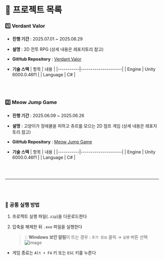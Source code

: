 # 📌 프로젝트 목록

### 1️⃣ Verdant Valor

- **진행 기간** : 2025.07.01 ~ 2025.08.29
  
- **설명** : 2D 전투 RPG (상세 내용은 레포지토리 참고)
  
- **GitHub Repository** : [Verdant Valor](https://github.com/binna/VerdantValor)
  
- **기술 스택**
  | 항목      | 내용                |
  |-----------|---------------------|
  | Engine    | Unity 6000.0.46f1   |
  | Language  | C#                  |

<br><br>

### 2️⃣ Meow Jump Game

- **진행 기간** : 2025.06.09 ~ 2025.06.26
  
- **설명** : 고양이가 장애물을 피하고 츄르를 모으는 2D 점프 게임 (상세 내용은 레포지토리 참고)
  
- **GitHub Repository** : [Meow Jump Game](https://github.com/binna/MeowJumpGame)
  
- **기술 스택**
  | 항목      | 내용                |
  |-----------|---------------------|
  | Engine    | Unity 6000.0.46f1   |
  | Language  | C#                  |
  
<br><br>

---

<br><br>

### 🔧 공통 실행 방법
1. 프로젝트 실행 파일(`.zip`)을 다운로드한다
   
2. 압축을 해제한 뒤 `.exe` 파일을 실행한다
   > 💡 **Windows 보안 알림**이 뜨는 경우 :
   > `추가 정보` 클릭 → `실행` 버튼 선택
   > <br/>
   > ![image](https://github.com/user-attachments/assets/2e5e8964-c228-41b1-8325-684387966a38)
   

* 게임 종료는 `Alt + F4` 키 또는 `ESC` 키를 누른다
